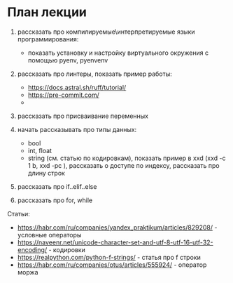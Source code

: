 # План лекции

1) рассказать про компилируемые\интерпретируемые языки программирования:
    - показать установку и настройку виртуального окружения с помощью pyenv, pyenvenv

2) рассказать про линтеры, показать пример работы:
   - https://docs.astral.sh/ruff/tutorial/
   - https://pre-commit.com/
   - 

3) рассказать про присваивание переменных

4) начать рассказывать про типы данных:
   - bool
   - int, float
   - string (см. статью по кодировкам), показать пример в xxd (xxd -c 1 b, xxd -pc ), рассказать о доступе по индексу, рассказать про длину строк

5) рассказать про if..elif..else

6) рассказать про for, while

Статьи:
- https://habr.com/ru/companies/yandex_praktikum/articles/829208/ - условные операторы
- https://naveenr.net/unicode-character-set-and-utf-8-utf-16-utf-32-encoding/ - кодировки
- https://realpython.com/python-f-strings/ - статья про f строки
- https://habr.com/ru/companies/otus/articles/555924/ - оператор моржа 